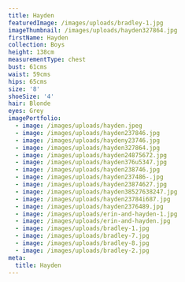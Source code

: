 ```yaml
---
title: Hayden
featuredImage: /images/uploads/bradley-1.jpg
imageThumbnail: /images/uploads/hayden327864.jpg
firstName: Hayden
collection: Boys
height: 138cm
measurementType: chest
bust: 61cms
waist: 59cms
hips: 65cms
size: '8'
shoeSize: '4'
hair: Blonde
eyes: Grey
imagePortfolio:
  - image: /images/uploads/hayden.jpeg
  - image: /images/uploads/hayden237846.jpg
  - image: /images/uploads/haydeny23746.jpg
  - image: /images/uploads/hayden327864.jpg
  - image: /images/uploads/hayden24875672.jpg
  - image: /images/uploads/hayden376u5347.jpg
  - image: /images/uploads/hayden238746.jpg
  - image: /images/uploads/hayden237486-.jpg
  - image: /images/uploads/hayden23874627.jpg
  - image: /images/uploads/hayden38527638247.jpg
  - image: /images/uploads/hayden23784i687.jpg
  - image: /images/uploads/hayden2376489.jpg
  - image: /images/uploads/erin-and-hayden-1.jpg
  - image: /images/uploads/erin-and-hayden.jpg
  - image: /images/uploads/bradley-1.jpg
  - image: /images/uploads/bradley-7.jpg
  - image: /images/uploads/bradley-8.jpg
  - image: /images/uploads/bradley-2.jpg
meta:
  title: Hayden
---
```


